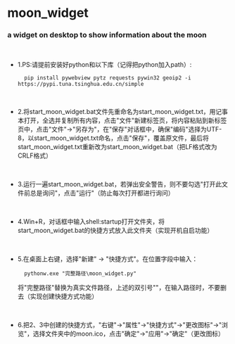# moon_widget

### a widget on desktop to show information about the moon

<br>

- 1.PS:请提前安装好python和以下库（记得把python加入path）:

        pip install pywebview pytz requests pywin32 geoip2 -i https://pypi.tuna.tsinghua.edu.cn/simple

<br>

- 2.将start_moon_widget.bat文件先重命名为start_moon_widget.txt，用记事本打开，全选并复制所有内容，点击"文件"新建标签页，将内容粘贴到新标签页中，点击"文件"->"另存为"，在"保存"对话框中，确保"编码"选择为UTF-8，以start_moon_widget.txt命名，点击"保存"，覆盖原文件，最后将start_moon_widget.txt重新改为start_moon_widget.bat（把LF格式改为CRLF格式）

<br>

- 3.运行一遍start_moon_widget.bat，若弹出安全警告，则不要勾选"打开此文件前总是询问"，点击"运行"（防止每次打开都进行询问）

<br>

- 4.Win+R，对话框中输入shell:startup打开文件夹，将start_moon_widget.bat的快捷方式放入此文件夹（实现开机自启功能）

<br>

- 5.在桌面上右键，选择"新建" -> "快捷方式"。在位置字段中输入：

	    pythonw.exe "完整路径\moon_widget.py"

    将"完整路径"替换为真实文件路径，上述的双引号""，在输入路径时，不要删去（实现创建快捷方式功能）

<br>

- 6.把2、3中创建的快捷方式，"右键"->"属性"->"快捷方式"->"更改图标"->"浏览"，选择文件夹中的moon.ico，点击"确定"->"应用"->"确定"（更改图标）